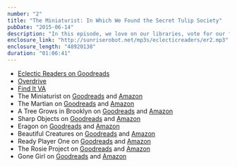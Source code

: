 ```yaml
---
number: "2"
title: "The Miniaturist: In Which We Found the Secret Tulip Society"
pubDate: "2015-06-14"
description: "In this episode, we love on our libraries, vote for our favorite book club reads, and discuss Jessie Burton's The Miniaturist. Susan defines the difference between observation and being a total creeper, Tara licks language from a bowl, and Jeannette shares a cool Kindle tip!"
enclosure_link: "http://sunriserobot.net/mp3s/eclecticreaders/er2.mp3"
enclosure_length: "48920138"
duration: "01:06:41"
---
```

- [Eclectic Readers on Goodreads](https://www.goodreads.com/group/show/68328-eclectic-readers)
- [Overdrive](https://www.overdrive.com/ )
- [Find It VA](http://www.boopsie.com/library-page/library-of-virginia-352/)
- The Miniaturist on [Goodreads](http://www.goodreads.com/book/show/18498569-the-miniaturist) and [Amazon](http://amzn.com/B00H1UK3UO)
- The Martian on [Goodreads](https://www.goodreads.com/book/show/18007564-the-martian?from_search=true&search_version=service_impr) and [Amazon](http://www.amazon.com/Martian-Andy-Weir/dp/0553418025/ref=sr_1_1?ie=UTF8&qid=1434401100&sr=8-1&keywords=The+Martian)
- A Tree Grows in Brooklyn on [Goodreads](https://www.goodreads.com/book/show/14891.A_Tree_Grows_in_Brooklyn?from_search=true&search_version=service_impr) and [Amazon](http://www.amazon.com/Tree-Grows-Brooklyn-Modern-Classics/dp/0061120073/ref=sr_1_1?s=books&ie=UTF8&qid=1434401136&sr=1-1&keywords=a+tree+grows+in+brooklyn)
- Sharp Objects on [Goodreads](https://www.goodreads.com/book/show/66559.Sharp_Objects?from_search=true&search_version=service_impr) and
 [Amazon](http://www.amazon.com/Sharp-Objects-Gillian-Flynn/dp/0307341550/ref=sr_1_1?s=books&ie=UTF8&qid=1434401156&sr=1-1&keywords=Sharp+Objects)
- Eragon on [Goodreads](https://www.goodreads.com/book/show/113436.Eragon?ac=1) and [Amazon](http://www.amazon.com/Eragon-Inheritance-Book-Christopher-Paolini/dp/0375826696/ref=sr_1_1?s=books&ie=UTF8&qid=1434401182&sr=1-1&keywords=Eragon)
- Beautiful Creatures on [Goodreads](https://www.goodreads.com/book/show/6304335-beautiful-creatures?from_search=true&search_version=service_impr) and [Amazon](http://www.amazon.com/Beautiful-Creatures-Kami-Garcia/dp/0316231657/ref=sr_1_1?s=books&ie=UTF8&qid=1434401244&sr=1-1&keywords=Beautiful+Creatures)
- Ready Player One on [Goodreads](https://www.goodreads.com/book/show/9969571-ready-player-one?from_search=true&search_version=service_impr) and [Amazon](http://www.amazon.com/Ready-Player-One-Ernest-Cline/dp/0307913147/ref=sr_1_1_twi_5_aud?s=books&ie=UTF8&qid=1434402210&sr=1-1&keywords=Ready+Player+One)
- The Rosie Project on [Goodreads](https://www.goodreads.com/book/show/16181775-the-rosie-project?from_search=true&search_version=service_impr) and [Amazon](http://www.amazon.com/Rosie-Project-Novel-Graeme-Simsion/dp/1476729093/ref=sr_1_1?s=books&ie=UTF8&qid=1434401406&sr=1-1&keywords=The+Rosie+Project)
- Gone Girl on [Goodreads](https://www.goodreads.com/book/show/21480930-gone-girl?from_search=true&search_version=service_impr) and [Amazon](http://www.amazon.com/Gone-Girl-Gillian-Flynn/dp/0307588378/ref=sr_1_1?s=books&ie=UTF8&qid=1434401463&sr=1-1&keywords=Gone+Girl)

